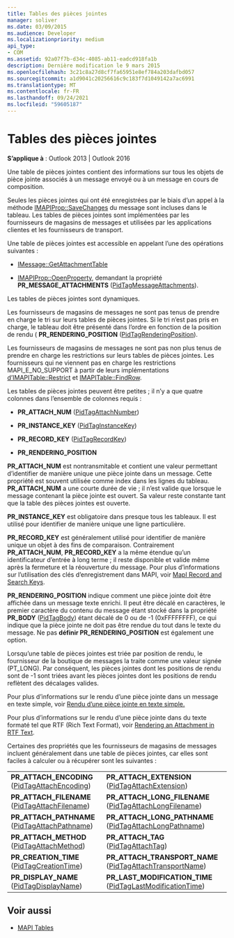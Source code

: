 ```yaml
---
title: Tables des pièces jointes
manager: soliver
ms.date: 03/09/2015
ms.audience: Developer
ms.localizationpriority: medium
api_type:
- COM
ms.assetid: 92a07f7b-d34c-4085-ab11-eadcd918fa1b
description: Dernière modification le 9 mars 2015
ms.openlocfilehash: 3c21c8a27d8cf7fa65951e8ef784a203dafbd057
ms.sourcegitcommit: a1d9041c20256616c9c183f7d1049142a7ac6991
ms.translationtype: MT
ms.contentlocale: fr-FR
ms.lasthandoff: 09/24/2021
ms.locfileid: "59605187"
---
```

# <a name="attachment-tables"></a>Tables des pièces jointes

**S’applique à** : Outlook 2013 | Outlook 2016 
  
Une table de pièces jointes contient des informations sur tous les objets de pièce jointe associés à un message envoyé ou à un message en cours de composition. 
  
Seules les pièces jointes qui ont été enregistrées par le biais d’un appel à la méthode [IMAPIProp::SaveChanges](imapiprop-savechanges.md) du message sont incluses dans le tableau. Les tables de pièces jointes sont implémentées par les fournisseurs de magasins de messages et utilisées par les applications clientes et les fournisseurs de transport. 
  
Une table de pièces jointes est accessible en appelant l’une des opérations suivantes :
  
- [IMessage::GetAttachmentTable](imessage-getattachmenttable.md)
    
- [IMAPIProp::OpenProperty](imapiprop-openproperty.md), demandant la propriété **PR_MESSAGE_ATTACHMENTS** ([PidTagMessageAttachments](pidtagmessageattachments-canonical-property.md)).
    
Les tables de pièces jointes sont dynamiques.
  
Les fournisseurs de magasins de messages ne sont pas tenus de prendre en charge le tri sur leurs tables de pièces jointes. Si le tri n’est pas pris en charge, le tableau doit être présenté dans l’ordre en fonction de la position de rendu ( **PR_RENDERING_POSITION** ([PidTagRenderingPosition](pidtagrenderingposition-canonical-property.md)).
  
Les fournisseurs de magasins de messages ne sont pas non plus tenus de prendre en charge les restrictions sur leurs tables de pièces jointes. Les fournisseurs qui ne viennent pas en charge les restrictions MAPI_E_NO_SUPPORT à partir de leurs implémentations [d’IMAPITable::Restrict](imapitable-restrict.md) et [IMAPITable::FindRow](imapitable-findrow.md).
  
Les tables de pièces jointes peuvent être petites ; il n’y a que quatre colonnes dans l’ensemble de colonnes requis :
  
- **PR_ATTACH_NUM** ([PidTagAttachNumber](pidtagattachnumber-canonical-property.md)) 
    
- **PR_INSTANCE_KEY** ([PidTagInstanceKey](pidtaginstancekey-canonical-property.md)) 
    
- **PR_RECORD_KEY** ([PidTagRecordKey](pidtagrecordkey-canonical-property.md)) 
    
- **PR_RENDERING_POSITION**
    
 **PR_ATTACH_NUM** est nontransmitable et contient une valeur permettant d’identifier de manière unique une pièce jointe dans un message. Cette propriété est souvent utilisée comme index dans les lignes du tableau. **PR_ATTACH_NUM** a une courte durée de vie ; il n’est valide que lorsque le message contenant la pièce jointe est ouvert. Sa valeur reste constante tant que la table des pièces jointes est ouverte. 
  
 **PR_INSTANCE_KEY** est obligatoire dans presque tous les tableaux. Il est utilisé pour identifier de manière unique une ligne particulière. 
  
 **PR_RECORD_KEY** est généralement utilisé pour identifier de manière unique un objet à des fins de comparaison. Contrairement **PR_ATTACH_NUM**, **PR_RECORD_KEY** a la même étendue qu’un identificateur d’entrée à long terme ; il reste disponible et valide même après la fermeture et la réouverture du message. Pour plus d’informations sur l’utilisation des clés d’enregistrement dans MAPI, voir [MapI Record and Search Keys](mapi-record-and-search-keys.md).
  
 **PR_RENDERING_POSITION** indique comment une pièce jointe doit être affichée dans un message texte enrichi. Il peut être décalé en caractères, le premier caractère du contenu du message étant stocké dans la propriété **PR_BODY** ([PidTagBody](pidtagbody-canonical-property.md)) étant décalé de 0 ou de -1 (0xFFFFFFFF), ce qui indique que la pièce jointe ne doit pas être rendue du tout dans le texte du message. Ne pas **définir PR_RENDERING_POSITION** est également une option. 
  
Lorsqu’une table de pièces jointes est triée par position de rendu, le fournisseur de la boutique de messages la traite comme une valeur signée (PT_LONG). Par conséquent, les pièces jointes dont les positions de rendu sont de -1 sont triées avant les pièces jointes dont les positions de rendu reflètent des décalages valides. 
  
Pour plus d’informations sur le rendu d’une pièce jointe dans un message en texte simple, voir [Rendu d’une pièce jointe en texte simple.](rendering-an-attachment-in-plain-text.md) 
  
Pour plus d’informations sur le rendu d’une pièce jointe dans du texte formaté tel que RTF (Rich Text Format), voir [Rendering an Attachment in RTF Text](rendering-an-attachment-in-rtf-text.md).
  
Certaines des propriétés que les fournisseurs de magasins de messages incluent généralement dans une table de pièces jointes, car elles sont faciles à calculer ou à récupérer sont les suivantes :
  
|||
|:-----|:-----|
|**PR_ATTACH_ENCODING** ([PidTagAttachEncoding](pidtagattachencoding-canonical-property.md))  <br/> |**PR_ATTACH_EXTENSION** ([PidTagAttachExtension](pidtagattachextension-canonical-property.md))  <br/> |
|**PR_ATTACH_FILENAME** ([PidTagAttachFilename](pidtagattachfilename-canonical-property.md))  <br/> |**PR_ATTACH_LONG_FILENAME** ([PidTagAttachLongFilename](pidtagattachlongfilename-canonical-property.md))  <br/> |
|**PR_ATTACH_PATHNAME** ([PidTagAttachPathname](pidtagattachpathname-canonical-property.md))  <br/> |**PR_ATTACH_LONG_PATHNAME** ([PidTagAttachLongPathname](pidtagattachlongpathname-canonical-property.md))  <br/> |
|**PR_ATTACH_METHOD** ([PidTagAttachMethod](pidtagattachmethod-canonical-property.md))  <br/> |**PR_ATTACH_TAG** ([PidTagAttachTag](pidtagattachtag-canonical-property.md))  <br/> |
|**PR_CREATION_TIME** ([PidTagCreationTime](pidtagcreationtime-canonical-property.md))  <br/> |**PR_ATTACH_TRANSPORT_NAME** ([PidTagAttachTransportName](pidtagattachtransportname-canonical-property.md))  <br/> |
|**PR_DISPLAY_NAME** ([PidTagDisplayName](pidtagdisplayname-canonical-property.md))  <br/> |**PR_LAST_MODIFICATION_TIME** ([PidTagLastModificationTime](pidtaglastmodificationtime-canonical-property.md))  <br/> |
   
## <a name="see-also"></a>Voir aussi

- [MAPI Tables](mapi-tables.md)

